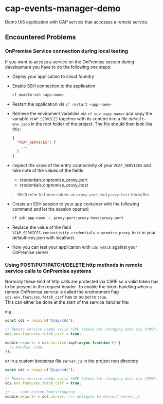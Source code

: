 # cap-events-manager-demo

Demo UI5 application with CAP service that accesses a remote service

## Encountered Problems

### OnPremise Service connection during local testing

If you want to access a service on the OnPremise system during development you have to do the following _one_ steps:

- Deploy your application to cloud foundry
- Enable SSH connection to the application

  ```sh
  cf enable-ssh <app-name>
  ```

- Restart the application via `cf restart <app-name>`
- Retrieve the enviroment variables via `cf env <app-name>` and copy the variable `VCAP_SERVICES` together with its content into a file `default-env.json` in the root folder of the project.
  The file should then look like this:

  ```json
  {
    "VCAP_SERVICES": {
      ...
    }
  }
  ```

- Inspect the value of the entry connectivity of your `VCAP_SERVICES` and take note of the values of the fields
  - credentials.onpremise_proxy_port
  - credentials.onpremise_proxy_host

> We'll refer to these values as `proxy-port` and `proxy-host` hereafter.

- Create an SSH session to your app container with the following command and let the session opened:

  ```sh
  cf ssh app-name -L proxy-port:proxy-host:proxy-port
  ```

- Replace the value of the field `VCAP_SERVICES.connectivity.credentials.onpremise_proxy_host` in your default-env.json with localhost.
- Now you can test your application with `cds watch` against your OnPremise server

### Using POST/PUT/PATCH/DELETE http methods in remote service calls to OnPremise systems

Normally these kind of http calls are protected via CSRF so a valid token has to be present in the request header.
To enable the token handling when a remote OnPremise service is called the environment flag `cds.env.features.fetch_csrf` has to be set to `true`.  
This can either be done at the start of the service handler file:

e.g.

```js
const cds = require("@sap/cds");

// Remote service needs valid CSRF tokens for changing data via (POST, PUT, PATCH, DELETE)
cds.env.features.fetch_csrf = true;

module.exports = cds.service.impl(async function () {
  // handler code
});
```

or in a custom bootstrap file `server.js` in the project root directory

```js
const cds = require("@sap/cds");

// Remote service needs valid CSRF tokens for changing data via (POST, PUT, PATCH, DELETE)
cds.env.features.fetch_csrf = true;

// ... some custom bootstrapping ...
module.exports = cds.server; //> delegate to default server.js
```
